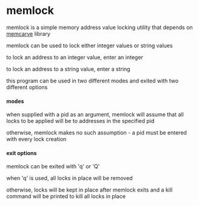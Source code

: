 # memlock
memlock is a simple memory address value locking utility that depends on [memcarve](http://github.com/asherlie/memcarve) library

memlock can be used to lock either integer values or string values

to lock an address to an integer value, enter an integer

to lock an address to a string value, enter a string


this program can be used in two different modes and exited with two different options
#### modes
when supplied with a pid as an argument, memlock will assume that all locks to be applied will be to addresses in the specified pid

otherwise, memlock makes no such assumption - a pid must be entered with every lock creation

#### exit options
memlock can be exited with 'q' or 'Q'

when 'q' is used, all locks in place will be removed

otherwise, locks will be kept in place after memlock exits and a kill command will be printed to kill all locks in place
